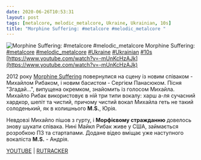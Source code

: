 ```yaml
---
date: 2020-06-26T10:53:31
layout: post
tags: [metalcore, melodic_metalcore, Ukraine, Ukrainian, 10s]
title: "Morphine Suffering: #metalcore #melodic_metalcore "
---
```

![Morphine Suffering: #metalcore #melodic_metalcore ](https://i.ytimg.com/vi/-mUnKcHzAJk/maxresdefault.jpg)
Morphine Suffering: [#metalcore](/tags/#metalcore) [#melodic_metalcore](/tags/#melodic_metalcore) [#Ukraine](/tags/#Ukraine) [#Ukrainian](/tags/#Ukrainian) [#10s](/tags/#10s) [https://www.youtube.com/watch?v=-mUnKcHzAJk](https://www.youtube.com/watch?v=-mUnKcHzAJk)

2012 року [Morphine Suffering](https://t.me/vast_space_unexplored/3768) повернулися на сцену із новим співаком - Михайлом Рибаком, і новим басистом - Сергієм Панасюком. Пісня &quot;Згадай...&quot;, випущена окремком, знайомить із голосом Михайла. Михайло Рибак використовує в ній три типи вокалу: харш а-ля сучасний хардкор, шепіт та чистий, причому чистий вокал Михайла геть не такий солоденький, як в колишнього **M.S.**, Юрія.

Невдовзі Михайло пішов з гурту, і **Морфієвому стражданню** довелось знову шукати співака. Нині Майкл Рибак живе у США, займається розробкою ПЗ та стартапами. Додане відео вміщає уже наступного вокаліста **M.S.** - Андрія.

[YOUTUBE](https://www.youtube.com/watch?v=qjM4CLWP7P0) | [RUTRACKER](https://rutracker.org/forum/viewtopic.php?t=3840430)